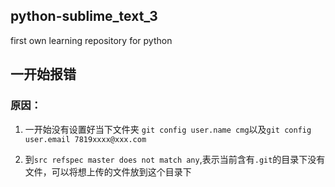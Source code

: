 ## python-sublime_text_3
first own learning repository for python

## 一开始报错
### 原因：
1. 一开始没有设置好当下文件夹
` git config user.name cmg `以及`git config user.email 7819xxxx@xxx.com`

2. 到`src refspec master does not match any`,表示当前含有`.git`的目录下没有文件，可以将想上传的文件放到这个目录下
